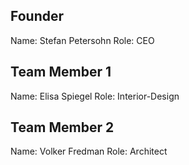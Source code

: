 ## Founder

Name: Stefan Petersohn
Role: CEO

## Team Member 1

Name: Elisa Spiegel
Role: Interior-Design

## Team Member 2

Name: Volker Fredman
Role: Architect
